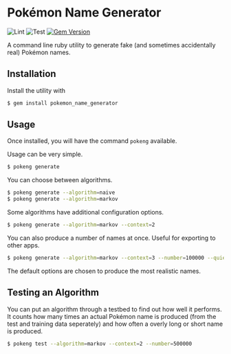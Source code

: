 # Pokémon Name Generator

![Lint](https://github.com/tony-rowan/pokemon-name-generator/actions/workflows/lint.yml/badge.svg)
![Test](https://github.com/tony-rowan/pokemon-name-generator/actions/workflows/test.yml/badge.svg)
[![Gem Version](https://badge.fury.io/rb/pokemon_name_generator.svg)](https://badge.fury.io/rb/pokemon_name_generator)

A command line ruby utility to generate fake (and sometimes accidentally real)
Pokémon names.

## Installation

Install the utility with

```bash
$ gem install pokemon_name_generator
```

## Usage

Once installed, you will have the command `pokeng` available.

Usage can be very simple.

```bash
$ pokeng generate
```

You can choose between algorithms.

```bash
$ pokeng generate --algorithm=naive
$ pokeng generate --algorithm=markov
```

Some algorithms have additional configuration options.

```bash
$ pokeng generate --algorithm=markov --context=2
```

You can also produce a number of names at once.
Useful for exporting to other apps.

```bash
$ pokeng generate --algorithm=markov --context=3 --number=100000 --quiet > generated_names.txt
```

The default options are chosen to produce the most realistic names.

## Testing an Algorithm

You can put an algorithm through a testbed to find out how well it performs.
It counts how many times an actual Pokémon name is produced (from the test and
training data seperately) and how often a overly long or short name is produced.

```bash
$ pokeng test --algorithm=markov --context=2 --number=500000
```
